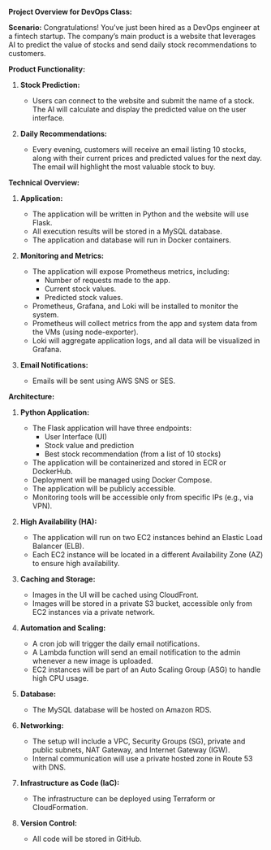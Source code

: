 **Project Overview for DevOps Class:**

**Scenario:**
Congratulations! You’ve just been hired as a DevOps engineer at a fintech startup. The company’s main product is a website that leverages AI to predict the value of stocks and send daily stock recommendations to customers.

**Product Functionality:**

1. **Stock Prediction:**
   - Users can connect to the website and submit the name of a stock. The AI will calculate and display the predicted value on the user interface.

2. **Daily Recommendations:**
   - Every evening, customers will receive an email listing 10 stocks, along with their current prices and predicted values for the next day. The email will highlight the most valuable stock to buy.

**Technical Overview:**

1. **Application:**
   - The application will be written in Python and the website will use Flask.
   - All execution results will be stored in a MySQL database.
   - The application and database will run in Docker containers.

2. **Monitoring and Metrics:**
   - The application will expose Prometheus metrics, including:
     - Number of requests made to the app.
     - Current stock values.
     - Predicted stock values.
   - Prometheus, Grafana, and Loki will be installed to monitor the system.
   - Prometheus will collect metrics from the app and system data from the VMs (using node-exporter).
   - Loki will aggregate application logs, and all data will be visualized in Grafana.

3. **Email Notifications:**
   - Emails will be sent using AWS SNS or SES.

**Architecture:**

1. **Python Application:**
   - The Flask application will have three endpoints:
     - User Interface (UI)
     - Stock value and prediction
     - Best stock recommendation (from a list of 10 stocks)
   - The application will be containerized and stored in ECR or DockerHub.
   - Deployment will be managed using Docker Compose.
   - The application will be publicly accessible.
   - Monitoring tools will be accessible only from specific IPs (e.g., via VPN).

2. **High Availability (HA):**
   - The application will run on two EC2 instances behind an Elastic Load Balancer (ELB).
   - Each EC2 instance will be located in a different Availability Zone (AZ) to ensure high availability.

3. **Caching and Storage:**
   - Images in the UI will be cached using CloudFront.
   - Images will be stored in a private S3 bucket, accessible only from EC2 instances via a private network.

4. **Automation and Scaling:**
   - A cron job will trigger the daily email notifications.
   - A Lambda function will send an email notification to the admin whenever a new image is uploaded.
   - EC2 instances will be part of an Auto Scaling Group (ASG) to handle high CPU usage.

5. **Database:**
   - The MySQL database will be hosted on Amazon RDS.

6. **Networking:**
   - The setup will include a VPC, Security Groups (SG), private and public subnets, NAT Gateway, and Internet Gateway (IGW).
   - Internal communication will use a private hosted zone in Route 53 with DNS.

7. **Infrastructure as Code (IaC):**
   - The infrastructure can be deployed using Terraform or CloudFormation.

8. **Version Control:**
   - All code will be stored in GitHub.

